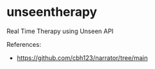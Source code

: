 # unseentherapy
Real Time Therapy using Unseen API

References:
- https://github.com/cbh123/narrator/tree/main
